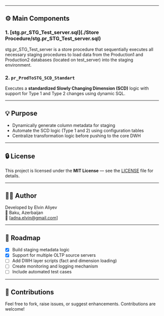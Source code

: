 
---

## ⚙️ Main Components

### 1. [stg.pr_STG_Test_server.sql](./Store Procedure/stg.pr_STG_Test_server.sql)
stg.pr_STG_Test_server is a store procedure that sequentially executes all necessary staging procedures to load data from the Production1 and Production2 databases (located on test_server) into the staging environment.

### 2. `pr_ProdToSTG_SCD_Standart`
Executes a **standardized Slowly Changing Dimension (SCD)** logic with support for Type 1 and Type 2 changes using dynamic SQL.

---

## 💡 Purpose

- Dynamically generate column metadata for staging
- Automate the SCD logic (Type 1 and 2) using configuration tables
- Centralize transformation logic before pushing to the core DWH

---

## 🔒 License

This project is licensed under the **MIT License** — see the [LICENSE](./LICENSE) file for details.

---

## 🧑‍💻 Author

Developed by Elvin Aliyev  
📍 Baku, Azerbaijan  
📧 [adna.elvin@gmail.com]

---

## 🚧 Roadmap

- [x] Build staging metadata logic
- [x] Support for multiple OLTP source servers
- [ ] Add DWH layer scripts (fact and dimension loading)
- [ ] Create monitoring and logging mechanism
- [ ] Include automated test cases

---

## 🤝 Contributions

Feel free to fork, raise issues, or suggest enhancements. Contributions are welcome!

